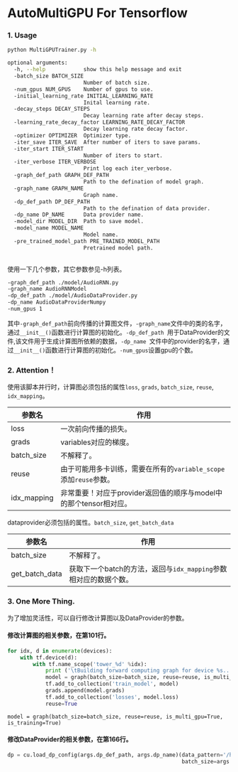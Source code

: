 # AutoMultiGPU For Tensorflow
### 1. Usage
```sh
python MultiGPUTrainer.py -h

optional arguments:
  -h, --help            show this help message and exit
  -batch_size BATCH_SIZE
                        Number of batch size.
  -num_gpus NUM_GPUS    Number of gpus to use.
  -initial_learning_rate INITIAL_LEARNING_RATE
                        Inital learning rate.
  -decay_steps DECAY_STEPS
                        Decay learning rate after decay steps.
  -learning_rate_decay_factor LEARNING_RATE_DECAY_FACTOR
                        Decay learning rate decay factor.
  -optimizer OPTIMIZER  Optimizer type.
  -iter_save ITER_SAVE  After number of iters to save params.
  -iter_start ITER_START
                        Number of iters to start.
  -iter_verbose ITER_VERBOSE
                        Print log each iter_verbose.
  -graph_def_path GRAPH_DEF_PATH
                        Path to the defination of model graph.
  -graph_name GRAPH_NAME
                        Graph name.
  -dp_def_path DP_DEF_PATH
                        Path to the defination of data provider.
  -dp_name DP_NAME      Data provider name.
  -model_dir MODEL_DIR  Path to save model.
  -model_name MODEL_NAME
                        Model name.
  -pre_trained_model_path PRE_TRAINED_MODEL_PATH
                        Pretrained model path.
            
```

使用一下几个参数，其它参数参见-h列表。

```sh
-graph_def_path ./model/AudioRNN.py 
-graph_name AudioRNNModel 
-dp_def_path ./model/AudioDataProvider.py 
-dp_name AudioDataProviderNumpy 
-num_gpus 1
```
其中`-graph_def_path`前向传播的计算图文件，`-graph_name`文件中的类的名字，通过`__init__()`函数进行计算图的初始化。`-dp_def_path `用于DataProvider的文件,该文件用于生成计算图所依赖的数据，`-dp_name `文件中的provider的名字，通过`__init__()`函数进行计算图的初始化。`-num_gpus`设置gpu的个数。

### 2. Attention！
使用该脚本并行时，计算图必须包括的属性`loss`, `grads`, `batch_size`, `reuse`, `idx_mapping`。

参数名 | 作用
---- | ---
loss| 一次前向传播的损失。
grads| variables对应的梯度。
batch_size| 不解释了。
reuse| 由于可能用多卡训练，需要在所有的`variable_scope`添加`reuse`参数。
idx_mapping| 非常重要！对应于provider返回值的顺序与model中的那个tensor相对应。

dataprovider必须包括的属性。`batch_size`, `get_batch_data`

参数名 | 作用
---- | ---
batch_size| 不解释了。
get\_batch\_data| 获取下一个batch的方法，返回与`idx_mapping`参数相对应的数据个数。

### 3. One More Thing.
为了增加灵活性，可以自行修改计算图以及DataProvider的参数。

#### 修改计算图的相关参数，在第101行。

```python
for idx, d in enumerate(devices):
    with tf.device(d):
        with tf.name_scope('tower_%d' %idx):
            print ('\tBuilding forward computing graph for device %s...' %d)    
            model = graph(batch_size=batch_size, reuse=reuse, is_multi_gpu=True, is_training=True)
            tf.add_to_collection('train_model', model)
            grads.append(model.grads)
            tf.add_to_collection('losses', model.loss)
            reuse=True
```
`model = graph(batch_size=batch_size, reuse=reuse, is_multi_gpu=True, is_training=True)`

#### 修改DataProvider的相关参数，在第166行。

```python
dp = cu.load_dp_config(args.dp_def_path, args.dp_name)(data_pattern='/home/zhangzhiwei/audio_data',
                                                       batch_size=args.batch_size)                                             
```
